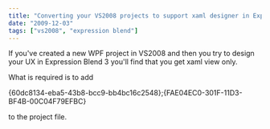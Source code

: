 ```yaml
---
title: "Converting your VS2008 projects to support xaml designer in Expression blend 3"
date: "2009-12-03"
tags: ["vs2008", "expression blend"]
---
```


If you've created a new WPF project in VS2008 and then you try to design your UX in Expression Blend 3 you'll find that you get xaml view only.

What is required is to add

{60dc8134-eba5-43b8-bcc9-bb4bc16c2548};{FAE04EC0-301F-11D3-BF4B-00C04F79EFBC}

to the project file.
